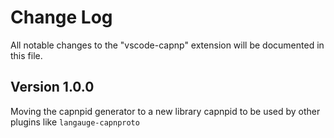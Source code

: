 # Change Log
All notable changes to the "vscode-capnp" extension will be documented in this file.

## Version 1.0.0 
Moving the capnpid generator to a new library capnpid to be used by other plugins like `langauge-capnproto`

